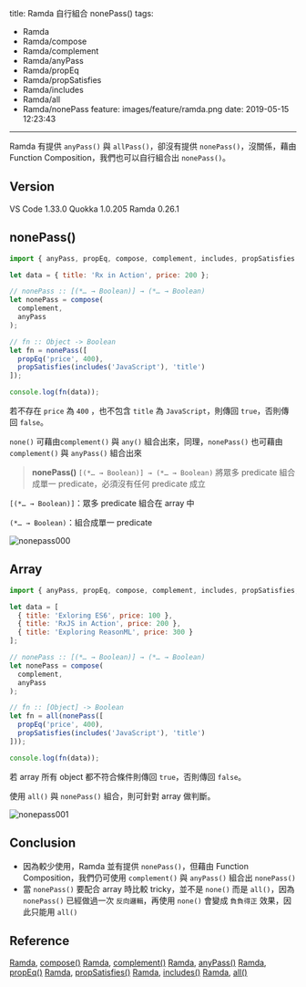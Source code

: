 title: Ramda 自行組合 nonePass()
tags:
  - Ramda
  - Ramda/compose
  - Ramda/complement
  - Ramda/anyPass
  - Ramda/propEq
  - Ramda/propSatisfies
  - Ramda/includes
  - Ramda/all
  - Ramda/nonePass
feature: images/feature/ramda.png
date: 2019-05-15 12:23:43
---
Ramda 有提供 `anyPass()` 與 `allPass()`，卻沒有提供 `nonePass()`，沒關係，藉由 Function Composition，我們也可以自行組合出 `nonePass()`。

<!-- more -->

## Version

VS Code 1.33.0
Quokka 1.0.205
Ramda 0.26.1

## nonePass()

```javascript
import { anyPass, propEq, compose, complement, includes, propSatisfies } from 'ramda';

let data = { title: 'Rx in Action', price: 200 };

// nonePass :: [(*… → Boolean)] → (*… → Boolean)
let nonePass = compose(
  complement,
  anyPass
);

// fn :: Object -> Boolean
let fn = nonePass([
  propEq('price', 400),
  propSatisfies(includes('JavaScript'), 'title')
]);

console.log(fn(data));
```

若不存在 `price` 為 `400` ，也不包含 `title` 為 `JavaScript`，則傳回 `true`，否則傳回 `false`。

`none()` 可藉由`complement()` 與 `any()` 組合出來，同理，`nonePass()` 也可藉由 `complement()` 與 `anyPass()` 組合出來

> **nonePass()**
> `[(*… → Boolean)] → (*… → Boolean)`
> 將眾多 predicate 組合成單一 predicate，必須沒有任何 predicate 成立

`[(*… → Boolean)]`：眾多 predicate 組合在 array 中

`(*… → Boolean)`：組合成單一 predicate

![nonepass000](/images/ramda/nonepass/nonepass000.png)

## Array

```javascript
import { anyPass, propEq, compose, complement, includes, propSatisfies, all } from 'ramda';

let data = [
  { title: 'Exloring ES6', price: 100 },
  { title: 'RxJS in Action', price: 200 },
  { title: 'Exploring ReasonML', price: 300 }
];

// nonePass :: [(*… → Boolean)] → (*… → Boolean)
let nonePass = compose(
  complement,
  anyPass
);

// fn :: [Object] -> Boolean
let fn = all(nonePass([
  propEq('price', 400),
  propSatisfies(includes('JavaScript'), 'title')
]));

console.log(fn(data));
```

若 array 所有 object 都不符合條件則傳回 `true`，否則傳回 `false`。

使用 `all()` 與 `nonePass()` 組合，則可針對 array 做判斷。

![nonepass001](/images/ramda/nonepass/nonepass001.png)

## Conclusion

* 因為較少使用，Ramda 並有提供 `nonePass()`，但藉由 Function Composition，我們仍可使用 `complement()` 與 `anyPass()` 組合出 `nonePass()`
* 當 `nonePass()` 要配合 array 時比較 tricky，並不是 `none()` 而是 `all()`，因為 `nonePass()` 已經做過一次 `反向邏輯`，再使用 `none()` 會變成 `負負得正` 效果，因此只能用 `all()`

## Reference

[Ramda](https://ramdajs.com), [compose()](https://ramdajs.com/docs/#compose)
[Ramda](https://ramdajs.com), [complement()](https://ramdajs.com/docs/#complement)
[Ramda](https://ramdajs.com), [anyPass()](https://ramdajs.com/docs/#anyPass)
[Ramda](https://ramdajs.com), [propEq()](https://ramdajs.com/docs/#propEq)
[Ramda](https://ramdajs.com), [propSatisfies()](https://ramdajs.com/docs/#propSatisfies)
[Ramda](https://ramdajs.com), [includes()](https://ramdajs.com/docs/#includes)
[Ramda](https://ramdajs.com), [all()](https://ramdajs.com/docs/#all)

